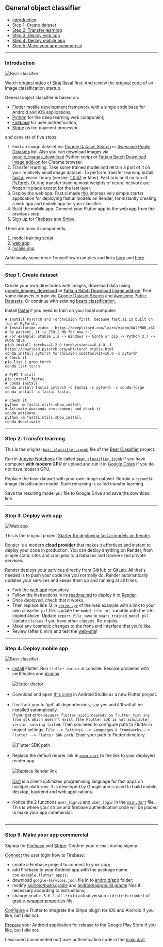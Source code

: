 ## General object classifier

   - [Introduction](#introduction)
   - [Step 1. Create dataset](#step-1)
   - [Step 2. Transfer learning](#step-2)
   - [Step 3. Deploy web app](#step-3)
   - [Step 4. Deploy mobile app](#step-4)
   - [Step 5. Make your app commercial](#step-5)

---
### <a name="introduction" />Introduction

![Bear classifier](03_mobile_app/data/2019.10.04_bear_classifier-2.jpg)

Watch [original video](https://youtu.be/CzPYgRaYWUA) of [Siraj Raval](https://sirajraval.com/) first.
And review the [original code](https://github.com/llSourcell/image_classifier_template)
of an image classification startup.

General object classifier is based on:
   * [Flutter](https://flutter.dev) mobile development framework with a single code base
     for Android and iOS applications;
   * [Python](https://www.python.org) for the deep learning web component;
   * [Firebase](https://firebase.google.com) for user authentication;
   * [Stripe](https://stripe.com) as the payment processor. 

and consists of five steps:
   1. Find an image dataset via [Google Dataset Search](https://toolbox.google.com/datasetsearch)
      or [Awesome Public Datasets](https://github.com/awesomedata/awesome-public-datasets) list.
      Also you can download images via [google_images_download](https://pypi.org/project/google_images_download)
      Python script or [Fatkun Batch Download Image add-on](https://chrome.google.com/webstore/detail/fatkun-batch-download-ima/nnjjahlikiabnchcpehcpkdeckfgnohf)
      for Chrome browser.
   2. Transfer learning. Take some trained model and retrain a part of it on your relatively small
      image dataset. To perform transfer learning install [fast.ai](https://www.fast.ai)
      vision library (version [1.0.57](https://pypi.org/project/fastai) or later).
      Fast.ai is built on top of [PyTorch](https://pytorch.org).
      During transfer training most weights of neural network are frozen in place
      except for the last layer.
   3. Deploy the web app. Fast.ai made [this](https://github.com/render-examples/fastai-v3)
      impressively simple starter application for deploying fast.ai models on Render,
      for instantly creating a web app and mobile app for your classifier.
   4. Build the mobile app. Connect your Flutter app to the web app from the previous step.
   5. Sign up for [Firebase](https://firebase.google.com) and [Stripe](https://stripe.com).

There are main 3 components:
   01. [model training script](01_training_script)
   02. [web app](https://github.com/foobar167/web_api_for_render)
   03. [mobile app](03_mobile_app)

Additionaly some more TensorFlow examples and links [here](https://github.com/foobar167/articles/tree/master/Machine_Learning)
and [here](https://github.com/foobar167/articles/blob/master/Ubuntu/13_Keras_and_TensorFlow_how-tos.md).

---
### <a name="step-1" /> Step 1. Create dataset
Create your own directories with images, download data using
[google_images_download](https://pypi.org/project/google_images_download) or
[Fatkun Batch Download Image add-on](https://chrome.google.com/webstore/detail/fatkun-batch-download-ima/nnjjahlikiabnchcpehcpkdeckfgnohf).
Find some datasets to train via
[Google Dataset Search](https://toolbox.google.com/datasetsearch) and
[Awesome Public Datasets](https://github.com/awesomedata/awesome-public-datasets).
Or continue with existing
[bears classification](01_training_script).

Install [fastai](https://pypi.org/project/fastai/) if you need to train on your local computer:
```shell script
# Install PyTorch and Torchvision first, because fast.ai is built on top of PyTorch.
# Installation video - https://deeplizard.com/learn/video/UWlFM0R_x6I
# Be patient, it is 750.2 MB for now :-)
# For example: Stable 1.2 -> Windows -> Conda or pip -> Python 3.7 -> CUDA 10.0
pip3 install torch===1.2.0 torchvision===0.4.0 -f https://download.pytorch.org/whl/torch_stable.html
conda install pytorch torchvision cudatoolkit=10.0 -c pytorch
# Check it
pip list | grep torch
conda list torch

# PyPI Install
pip install fastai
# Conda Install
conda install fastai pytorch -c fastai -c pytorch -c conda-forge
conda install -c fastai fastai

# Check it
python -m fastai.utils.show_install
# Activate Anaconda environment and check it
conda activate
python -m fastai.utils.show_install
conda deactivate
```

---
### <a name="step-2" /> Step 2. Transfer learning
This is the original [`bear_classifier.ipynb`](https://github.com/naveenchanakya/bear-classifier/blob/master/bear_classifier.ipynb)
file of the [Bear Classifier](https://github.com/naveenchanakya/bear-classifier) project.

Run in [Jupyter Notebook](https://jupyter.org) file called
[`bear_classifier.ipynb`](01_training_script/bear_classifier.ipynb)
if you have computer **with modern GPU** or upload and run it in
[Google Colab](https://colab.research.google.com) if you do not have modern GPU.

Replace the bear dataset with your own image dataset.
Retrain a `resnet34` image classification model.
Such retraining is called transfer learning.

Save the resulting model `pkl` file to Google Drive and save the download link.

---
### <a name="step-3" /> Step 3. Deploy web app
![Web app](02_web_app/data/2019.10.02_web_app.jpg)

This is the original project
[Starter for deploying fast.ai models on Render](https://github.com/render-examples/fastai-v3).

[Render](https://render.com/docs) is a modern **cloud provider** that makes it effortless
and instant to deploy your code in production. You can deploy anything on Render,
from simple static sites and cron jobs to databases and Docker-ized private services.

Render deploys your services directly from GitHub or GitLab.
All that's needed is to push your code like you normally do.
Render automatically updates your services and keeps them up and running at all times.

   * Fork the [web app](https://github.com/foobar167/web_api_for_render) repository.
   * Follow the instructions in its [readme.md](https://github.com/foobar167/web_api_for_render)
     to deploy it to [Render](https://render.com).
   * Once deployed, check that it works.
   * Then replace line 12 in [`server.py`](https://github.com/foobar167/web_api_for_render/blob/master/app/server.py)
     of the web example with a link to your own classifier `pkl` file.
     Update the `model_file_url` variable with the URL copied above.
     Update `export_file_name` to `bears_trained_model.pkl`.
     Update `classes` if you have other classes. Re-deploy.
   * Make any cosmetic changes to the front-end interface that you'd like.
   * Review (after 6 min) and test the [web-site](https://foobar167.onrender.com)!

---
### <a name="step-4" /> Step 4. Deploy mobile app
![Bear classifier](03_mobile_app/data/2019.10.04_bear_classifier-1.jpg)

   * [Install](https://flutter.dev/docs/get-started/install) Flutter.
     Run `flutter doctor` in console. Resolve problems with certificates and
     [plugins](https://stackoverflow.com/a/52816669/7550928).<br /><br />
     ![`flutter doctor`](03_mobile_app/data/2019.10.02_flutter_doctor.jpg)<br /><br />
   * Download and open [this code](03_mobile_app/) in Android Studio as a new Flutter project.<br /><br />
   * It will ask you to 'get' all dependencies, say yes and it'll will all be installed automatically.<br />
     If you get error `Because flutter_app11 depends on flutter_test any from sdk which doesn't exist
     (the Flutter SDK is not available), version solving failed`. Then you need to configure path to
     Flutter in project settings: `File --> Settings --> Languages & Frameworks --> Flutter -->
     Flutter SDK path`. Enter your path to Flutter directory.<br /><br />
     ![Flutter SDK path](03_mobile_app/data/2019.10.03_flutter_sdk_path.jpg)<br /><br />
   * Replace the default render link in [`main.dart`](03_mobile_app/lib/main.dart)
     to the link to your deployed render app.<br /><br />
     ![Replace Render link](03_mobile_app/data/2019.10.03_render_link.jpg)<br /><br />
     [Dart](https://dart.dev) is a client-optimized programming language for fast apps
     on multiple platforms. It is developed by Google and is used to build mobile,
     desktop, backend and web applications.<br /><br />
   * Notice the 2 functions `user_signup` and `user_login`
     in the [`main.dart`](03_mobile_app/lib/main.dart) file.
     This is where your stripe and firebase authentication code will be placed
     to make your app commercial.<br /><br />

---
### <a name="step-5" /> Step 5. Make your app commercial
Signup for [Firebase](https://firebase.google.com) and
[Stripe](https://stripe.com). Confirm your e-mail during signup.

[Connect](https://firebase.google.com/docs/flutter/setup) the user login flow to Firebase:
   * create a Firebase project to connect to your app;
   * add Firebase to your Android app with the package name `com.example.flutter_app11`;
   * download `google-services.json` file in to [android/app](03_mobile_app/android/app) folder;
   * modify [android/build.gradle](03_mobile_app/android/build.gradle) and
     [android/app/build.gradle](03_mobile_app/android/app/build.gradle)
     files if necessary according to instructions;
   * change `gradle-5.6.2-all.zip` to actual version in `distributionUrl` of
     [gradle-wrapper.properties](03_mobile_app/android/gradle/wrapper/gradle-wrapper.properties)
     file.

[Configure](https://pub.dev/packages/stripe_payment) a Flutter to integrate the Stripe plugin
for iOS and Android if you like, but I did not. 

[Prepare](https://flutter.dev/docs/deployment/android) your Android application
for release to the Google Play Store if you like, but I did not.

I excluded (commented out) user authentication code
in the [main.dart](03_mobile_app/lib/main.dart).
